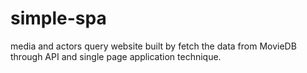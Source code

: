 # simple-spa

media and actors query website built by fetch the data from MovieDB through API and single page application technique.

